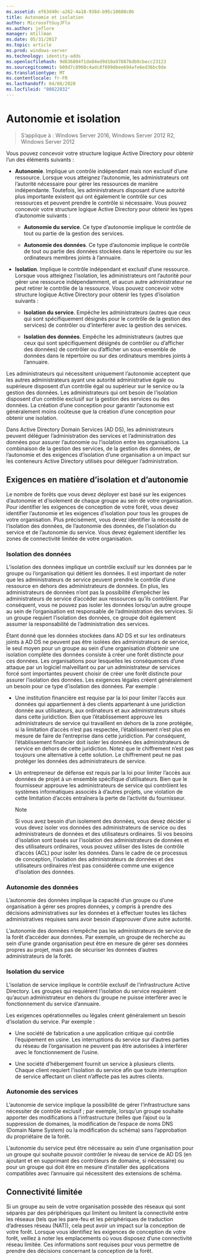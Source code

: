 ```yaml
---
ms.assetid: ef63d40c-a262-4a18-938d-b95c10680c0b
title: Autonomie et isolation
author: MicrosoftGuyJFlo
ms.author: joflore
manager: mtillman
ms.date: 05/31/2017
ms.topic: article
ms.prod: windows-server
ms.technology: identity-adds
ms.openlocfilehash: 9d836804f1de84ed9d10a978876db9cbecc23123
ms.sourcegitcommit: b00d7c8968c4adc8f699dbee694afe6ed36bc9de
ms.translationtype: MT
ms.contentlocale: fr-FR
ms.lasthandoff: 04/08/2020
ms.locfileid: "80822832"
---
```

# <a name="autonomy-vs-isolation"></a>Autonomie et isolation

>S’applique à : Windows Server 2016, Windows Server 2012 R2, Windows Server 2012

Vous pouvez concevoir votre structure logique Active Directory pour obtenir l’un des éléments suivants :  
  
-   **Autonomie**. Implique un contrôle indépendant mais non exclusif d’une ressource. Lorsque vous atteignez l’autonomie, les administrateurs ont l’autorité nécessaire pour gérer les ressources de manière indépendante. Toutefois, les administrateurs disposant d’une autorité plus importante existent qui ont également le contrôle sur ces ressources et peuvent prendre le contrôle si nécessaire. Vous pouvez concevoir votre structure logique Active Directory pour obtenir les types d’autonomie suivants :  
  
    -   **Autonomie du service**. Ce type d’autonomie implique le contrôle de tout ou partie de la gestion des services.  
  
    -   **Autonomie des données**. Ce type d’autonomie implique le contrôle de tout ou partie des données stockées dans le répertoire ou sur les ordinateurs membres joints à l’annuaire.  
  
-   **Isolation**. Implique le contrôle indépendant et exclusif d’une ressource. Lorsque vous atteignez l’isolation, les administrateurs ont l’autorité pour gérer une ressource indépendamment, et aucun autre administrateur ne peut retirer le contrôle de la ressource. Vous pouvez concevoir votre structure logique Active Directory pour obtenir les types d’isolation suivants :  
  
    -   **Isolation du service**. Empêche les administrateurs (autres que ceux qui sont spécifiquement désignés pour le contrôle de la gestion des services) de contrôler ou d’interférer avec la gestion des services.  
  
    -   **Isolation des données**. Empêche les administrateurs (autres que ceux qui sont spécifiquement désignés de contrôler ou d’afficher des données) de contrôler ou d’afficher un sous-ensemble de données dans le répertoire ou sur des ordinateurs membres joints à l’annuaire.  
  
Les administrateurs qui nécessitent uniquement l’autonomie acceptent que les autres administrateurs ayant une autorité administrative égale ou supérieure disposent d’un contrôle égal ou supérieur sur le service ou la gestion des données. Les administrateurs qui ont besoin de l’isolation disposent d’un contrôle exclusif sur la gestion des services ou des données. La création d’une conception pour garantir l’autonomie est généralement moins coûteuse que la création d’une conception pour obtenir une isolation.  
  
Dans Active Directory Domain Services (AD DS), les administrateurs peuvent déléguer l’administration des services et l’administration des données pour assurer l’autonomie ou l’isolation entre les organisations. La combinaison de la gestion des services, de la gestion des données, de l’autonomie et des exigences d’isolation d’une organisation a un impact sur les conteneurs Active Directory utilisés pour déléguer l’administration.  
  
## <a name="isolation-and-autonomy-requirements"></a>Exigences en matière d’isolation et d’autonomie  
Le nombre de forêts que vous devez déployer est basé sur les exigences d’autonomie et d’isolement de chaque groupe au sein de votre organisation. Pour identifier les exigences de conception de votre forêt, vous devez identifier l’autonomie et les exigences d’isolation pour tous les groupes de votre organisation. Plus précisément, vous devez identifier la nécessité de l’isolation des données, de l’autonomie des données, de l’isolation du service et de l’autonomie du service. Vous devez également identifier les zones de connectivité limitée de votre organisation.  
  
### <a name="data-isolation"></a>Isolation des données  
L’isolation des données implique un contrôle exclusif sur les données par le groupe ou l’organisation qui détient les données. Il est important de noter que les administrateurs de service peuvent prendre le contrôle d’une ressource en dehors des administrateurs de données. En plus, les administrateurs de données n’ont pas la possibilité d’empêcher les administrateurs de service d’accéder aux ressources qu’ils contrôlent. Par conséquent, vous ne pouvez pas isoler les données lorsqu’un autre groupe au sein de l’organisation est responsable de l’administration des services. Si un groupe requiert l’isolation des données, ce groupe doit également assumer la responsabilité de l’administration des services.  
  
Étant donné que les données stockées dans AD DS et sur les ordinateurs joints à AD DS ne peuvent pas être isolées des administrateurs de service, le seul moyen pour un groupe au sein d’une organisation d’obtenir une isolation complète des données consiste à créer une forêt distincte pour ces données. Les organisations pour lesquelles les conséquences d’une attaque par un logiciel malveillant ou par un administrateur de services forcé sont importantes peuvent choisir de créer une forêt distincte pour assurer l’isolation des données. Les exigences légales créent généralement un besoin pour ce type d’isolation des données. Par exemple :  
  
-   Une institution financière est requise par la loi pour limiter l’accès aux données qui appartiennent à des clients appartenant à une juridiction donnée aux utilisateurs, aux ordinateurs et aux administrateurs situés dans cette juridiction. Bien que l’établissement approuve les administrateurs de service qui travaillent en dehors de la zone protégée, si la limitation d’accès n’est pas respectée, l’établissement n’est plus en mesure de faire de l’entreprise dans cette juridiction. Par conséquent, l’établissement financier doit isoler les données des administrateurs de service en dehors de cette juridiction. Notez que le chiffrement n’est pas toujours une alternative à cette solution. Le chiffrement peut ne pas protéger les données des administrateurs de service.  
  
-   Un entrepreneur de défense est requis par la loi pour limiter l’accès aux données de projet à un ensemble spécifique d’utilisateurs. Bien que le fournisseur approuve les administrateurs de service qui contrôlent les systèmes informatiques associés à d’autres projets, une violation de cette limitation d’accès entraînera la perte de l’activité du fournisseur.  
  
    > [!NOTE]  
    > Si vous avez besoin d’un isolement des données, vous devez décider si vous devez isoler vos données des administrateurs de service ou des administrateurs de données et des utilisateurs ordinaires. Si vos besoins d’isolation sont basés sur l’isolation des administrateurs de données et des utilisateurs ordinaires, vous pouvez utiliser des listes de contrôle d’accès (ACL) pour isoler les données. Dans le cadre de ce processus de conception, l’isolation des administrateurs de données et des utilisateurs ordinaires n’est pas considérée comme une exigence d’isolation des données.  
  
### <a name="data-autonomy"></a>Autonomie des données  
L’autonomie des données implique la capacité d’un groupe ou d’une organisation à gérer ses propres données, y compris à prendre des décisions administratives sur les données et à effectuer toutes les tâches administratives requises sans avoir besoin d’approuver d’une autre autorité.  
  
L’autonomie des données n’empêche pas les administrateurs de service de la forêt d’accéder aux données. Par exemple, un groupe de recherche au sein d’une grande organisation peut être en mesure de gérer ses données propres au projet, mais pas de sécuriser les données d’autres administrateurs de la forêt.  
  
### <a name="service-isolation"></a>Isolation du service  
L’isolation de service implique le contrôle exclusif de l’infrastructure Active Directory. Les groupes qui requièrent l’isolation du service requièrent qu’aucun administrateur en dehors du groupe ne puisse interférer avec le fonctionnement du service d’annuaire.  
  
Les exigences opérationnelles ou légales créent généralement un besoin d’isolation du service. Par exemple :  
  
-   Une société de fabrication a une application critique qui contrôle l’équipement en usine. Les interruptions du service sur d’autres parties du réseau de l’organisation ne peuvent pas être autorisées à interférer avec le fonctionnement de l’usine.  
  
-   Une société d’hébergement fournit un service à plusieurs clients. Chaque client requiert l’isolation du service afin que toute interruption de service affectant un client n’affecte pas les autres clients.  
  
### <a name="service-autonomy"></a>Autonomie des services  
L’autonomie de service implique la possibilité de gérer l’infrastructure sans nécessiter de contrôle exclusif ; par exemple, lorsqu’un groupe souhaite apporter des modifications à l’infrastructure (telles que l’ajout ou la suppression de domaines, la modification de l’espace de noms DNS (Domain Name System) ou la modification du schéma) sans l’approbation du propriétaire de la forêt.  
  
L’autonomie du service peut être nécessaire au sein d’une organisation pour un groupe qui souhaite pouvoir contrôler le niveau de service de AD DS (en ajoutant et en supprimant des contrôleurs de domaine, si nécessaire) ou pour un groupe qui doit être en mesure d’installer des applications compatibles avec l’annuaire qui nécessitent des extensions de schéma.  
  
## <a name="limited-connectivity"></a>Connectivité limitée  
Si un groupe au sein de votre organisation possède des réseaux qui sont séparés par des périphériques qui limitent ou limitent la connectivité entre les réseaux (tels que les pare-feu et les périphériques de traduction d’adresses réseau (NAT)), cela peut avoir un impact sur la conception de votre forêt. Lorsque vous identifiez les exigences de conception de votre forêt, veillez à noter les emplacements où vous disposez d’une connectivité réseau limitée. Ces informations sont requises pour vous permettre de prendre des décisions concernant la conception de la forêt.  
  


